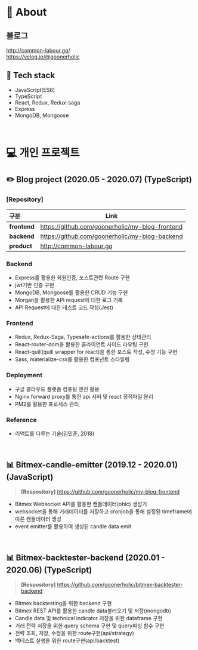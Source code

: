 📃 About
===============

## 블로그
http://common-labour.gq/  
https://velog.io/@goonerholic

## 🚀 Tech stack
- JavaScript(ES6)
- TypeScript
- React, Redux, Redux-saga
- Express
- MongoDB, Mongoose

<br>

# 💻 개인 프로젝트

## **✏️ Blog project** (2020.05 - 2020.07) (TypeScript)

### **[Repository]**

 | 구분          | Link                                             |
 | :----------- | ----------------------------------------------- |
 | **frontend** | https://github.com/goonerholic/my-blog-frontend |
 | **backend**  | https://github.com/goonerholic/my-blog-backend  |
 | **product**  | http://common-labour.gq                         |
 
  
### **Backend**
- Express를 활용한 회원인증, 포스트관련 Route 구현
- jwt기반 인증 구현
- MongoDB, Mongoose를 활용한 CRUD 기능 구현
- Morgan을 활용한 API request에 대한 로그 기록
- API Request에 대한 테스트 코드 작성(Jest)

### **Frontend**
 - Redux, Redux-Saga, Typesafe-actions를 활용한 상태관리
 - React-router-dom을 활용한 클라이언트 사이드 라우팅 구현
 - React-quill(quill wrapper for react)을 통한 포스트 작성, 수정 기능 구현
 - Sass, materialize-css를 활용한 컴포넌트 스타일링

### **Deployment**
 - 구글 클라우드 플랫폼 컴퓨팅 엔진 활용
 - Nginx forward proxy를 통한 api 서버 및 react 정적파일 분리
 - PM2를 활용한 프로세스 관리
  
### **Reference**
   - 리액트를 다루는 기술(김민준, 2018)

<br>

## **📊 Bitmex-candle-emitter** (2019.12 - 2020.01) (JavaScript)
> **[Respository]** https://github.com/goonerholic/my-blog-frontend  
 - Bitmex Websocket API를 활용한 캔들데이터(ohlc) 생성기
 - websocket을 통해 거래데이터를 저장하고 cronjob을 통해 설정된 timeframe에 따른 캔들데이터 생성
 - event emitter를 활용하여 생성된 candle data emit

<br>


## **📊 Bitmex-backtester-backend** (2020.01 - 2020.06) (TypeScript)
> **[Respository]** https://github.com/goonerholic/bitmex-backtester-backend
 - Bitmex backtesting을 위한 backend 구현
 - Bitmex REST API를 활용한 candle data불러오기 및 저장(mongodb)
 - Candle data 및 technical indicator 저장을 위한 dataframe 구현
 - 거래 전략 저장을 위한 query schema 구현 및 query파싱 함수 구현
 - 전략 조회, 저장, 수정을 위한 route구현(api/strategy)
 - 백테스트 실행을 위한 route구현(api/backtest)
